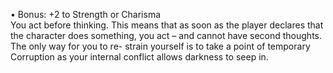 • Bonus: +2 to Strength or Charisma  
You act before thinking. This means that as soon as the player declares that the character does something, you act – and cannot have second thoughts. The only way for you to re- strain yourself is to take a point of temporary Corruption as your internal conflict allows darkness to seep in.